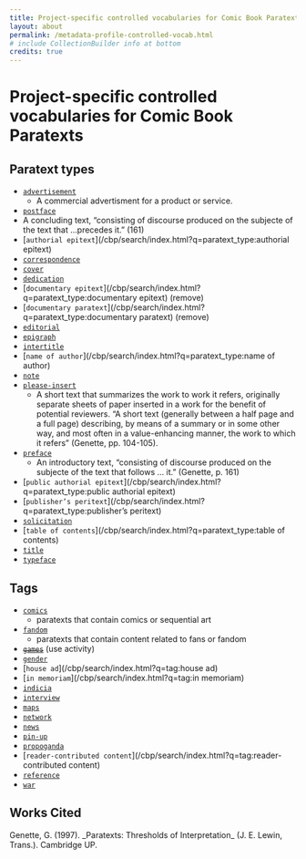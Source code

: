 ```yaml
---
title: Project-specific controlled vocabularies for Comic Book Paratexts
layout: about
permalink: /metadata-profile-controlled-vocab.html
# include CollectionBuilder info at bottom
credits: true
---
```

# Project-specific controlled vocabularies for Comic Book Paratexts
## Paratext types

- [`advertisement`](/cbp/search/index.html?q=paratext_type:advertisement)
	- A commercial advertisment for a product or service.
- [`postface`](/cbp/search/index.html?q=paratext_type:afterword)
- A concluding text, “consisting of discourse produced on the subjecte of the text that …precedes it.” (161)
- [`authorial epitext`](/cbp/search/index.html?q=paratext_type:authorial epitext)
- [`correspondence`](/cbp/search/index.html?q=paratext_type:correspondence)
- [`cover`](/cbp/search/index.html?q=paratext_type:cover)
- [`dedication`](/cbp/search/index.html?q=paratext_type:dedication)
- [`documentary epitext`](/cbp/search/index.html?q=paratext_type:documentary epitext) (remove)
- [`documentary paratext`](/cbp/search/index.html?q=paratext_type:documentary paratext) (remove)
- [`editorial`](/cbp/search/index.html?q=paratext_type:editorial)
- [`epigraph`](/cbp/search/index.html?q=paratext_type:epigraph)
- [`intertitle`](/cbp/search/index.html?q=paratext_type:intertitle)
- [`name of author`](/cbp/search/index.html?q=paratext_type:name of author)
- [`note`](/cbp/search/index.html?q=paratext_type:note)
- [`please-insert`](/cbp/search/index.html?q=paratext_type:please-insert)
    - A short text that summarizes the work to work it refers, originally separate sheets of paper inserted in a work for the benefit of potential reviewers. “A short text (generally between a half page and a full page) describing, by means of a summary or in some other way, and most often in a value-enhancing manner, the work to which it refers” (Genette, pp. 104-105).
- [`preface`](/cbp/search/index.html?q=paratext_type:preface)
	- An introductory text, “consisting of discourse produced on the subjecte of the text that follows … it.” (Genette, p. 161)
- [`public authorial epitext`](/cbp/search/index.html?q=paratext_type:public authorial epitext)
- [`publisher’s peritext`](/cbp/search/index.html?q=paratext_type:publisher’s peritext)
- [`solicitation`](/cbp/search/index.html?q=paratext_type:solicitation)
- [`table of contents`](/cbp/search/index.html?q=paratext_type:table of contents)
- [`title`](/cbp/search/index.html?q=paratext_type:title)
- [`typeface`](/cbp/search/index.html?q=paratext_type:typeface)

## Tags

- [`comics`](/cbp/search/index.html?q=tag:comics)
    - paratexts that contain comics or sequential art
- [`fandom`](/cbp/search/index.html?q=tag:fandom) 
    - paratexts that contain content related to fans or fandom
- ~~[`games`](/cbp/search/index.html?q=tag:games)~~ (use activity)
- [`gender`](/cbp/search/index.html?q=tag:gender) 
- [`house ad`](/cbp/search/index.html?q=tag:house ad) 
- [`in memoriam`](/cbp/search/index.html?q=tag:in memoriam) 
- [`indicia`](/cbp/search/index.html?q=tag:indicia) 
- [`interview`](/cbp/search/index.html?q=tag:interview) 
- [`maps`](/cbp/search/index.html?q=tag:maps) 
- [`network`](/cbp/search/index.html?q=tag:network) 
- [`news`](/cbp/search/index.html?q=tag:news) 
- [`pin-up`](/cbp/search/index.html?q=tag:pin-up) 
- [`propoganda`](/cbp/search/index.html?q=tag:propoganda) 
- [`reader-contributed content`](/cbp/search/index.html?q=tag:reader-contributed content) 
- [`reference`](/cbp/search/index.html?q=tag:reference) 
- [`war`](/cbp/search/index.html?q=tag:war) 


## Works Cited

<div class="bibl">Genette, G. (1997). _Paratexts: Thresholds of Interpretation_ (J. E. Lewin, Trans.). Cambridge UP.</div> 

